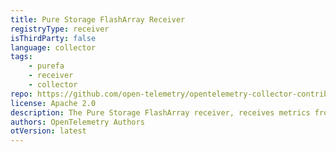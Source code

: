 ```yaml
---
title: Pure Storage FlashArray Receiver
registryType: receiver
isThirdParty: false
language: collector
tags:
    - purefa
    - receiver
    - collector
repo: https://github.com/open-telemetry/opentelemetry-collector-contrib/tree/main/receiver/purefareceiver
license: Apache 2.0
description: The Pure Storage FlashArray receiver, receives metrics from Pure Storage internal services hosts.
authors: OpenTelemetry Authors
otVersion: latest
---
```

